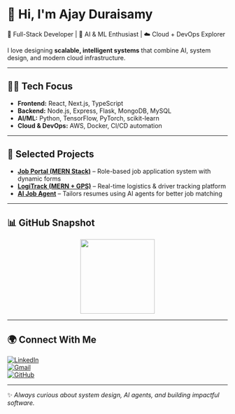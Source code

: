 # 👋 Hi, I'm Ajay Duraisamy  

🚀 Full-Stack Developer | 🤖 AI & ML Enthusiast | ☁️ Cloud + DevOps Explorer  

I love designing **scalable, intelligent systems** that combine AI, system design, and modern cloud infrastructure.  

---

## 🧑‍💻 Tech Focus
- **Frontend:** React, Next.js, TypeScript  
- **Backend:** Node.js, Express, Flask, MongoDB, MySQL  
- **AI/ML:** Python, TensorFlow, PyTorch, scikit-learn  
- **Cloud & DevOps:** AWS, Docker, CI/CD automation  

---

## 🌟 Selected Projects
- **[Job Portal (MERN Stack)](https://github.com/ajayduraisamy)** – Role-based job application system with dynamic forms  
- **[LogiTrack (MERN + GPS)](https://github.com/ajayduraisamy)** – Real-time logistics & driver tracking platform  
- **[AI Job Agent](https://github.com/ajayduraisamy)** – Tailors resumes using AI agents for better job matching  

---

## 📊 GitHub Snapshot  
<p align="center">
  <img src="https://github-readme-stats.vercel.app/api?username=ajayduraisamy&show_icons=true&theme=tokyonight&hide_border=true" height="170"/>
</p>

---

## 🌍 Connect With Me  
[![LinkedIn](https://img.shields.io/badge/-Ajay%20Duraisamy-0077B5?style=for-the-badge&logo=linkedin&logoColor=white)](https://linkedin.com/in/ajay-duraisamy)  
[![Gmail](https://img.shields.io/badge/-ajayduraisamy@gmail.com-D14836?style=for-the-badge&logo=gmail&logoColor=white)](mailto:ajayduraisamy@gmail.com)  
[![GitHub](https://img.shields.io/badge/-ajayduraisamy-000000?style=for-the-badge&logo=github&logoColor=white)](https://github.com/ajayduraisamy)  

---

✨ *Always curious about system design, AI agents, and building impactful software.*
